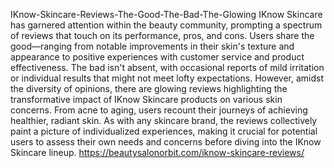IKnow-Skincare-Reviews-The-Good-The-Bad-The-Glowing
IKnow Skincare has garnered attention within the beauty community, prompting a spectrum of reviews that touch on its performance, pros, and cons. 
Users share the good—ranging from notable improvements in their skin's texture and appearance to positive experiences with customer service and product effectiveness.
The bad isn't absent, with occasional reports of mild irritation or individual results that might not meet lofty expectations. However, amidst the diversity of opinions, there are glowing reviews highlighting the transformative impact of IKnow Skincare products on various skin concerns.
From acne to aging, users recount their journeys of achieving healthier, radiant skin. As with any skincare brand, the reviews collectively paint a picture of individualized experiences, making it crucial for potential users to assess their own needs and concerns before diving into the IKnow Skincare lineup.
https://beautysalonorbit.com/iknow-skincare-reviews/
